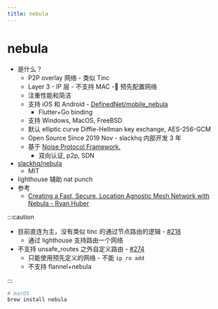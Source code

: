 ```yaml
---
title: nebula
---
```


# nebula
* 是什么？
  * P2P overlay 网络 - 类似 Tinc
  * Layer 3 - IP 层 - 不支持 MAC - 预先配置网络
  * 注重性能和简洁
  * 支持 iOS 和 Android - [DefinedNet/mobile_nebula](https://github.com/DefinedNet/mobile_nebula)
    * Flutter+Go binding
  * 支持 Windows, MacOS, FreeBSD
  * 默认 elliptic curve Diffie-Hellman key exchange, AES-256-GCM
  * Open Source Since 2019 Nov - slackhq 内部开发 3 年
  * 基于 [Noise Protocol Framework.](https://noiseprotocol.org/)
    * 双向认证, p2p, SDN
* [slackhq/nebula](https://github.com/slackhq/nebula)
  * MIT
* lighthouse 辅助 nat punch
* 参考
  * [Creating a Fast, Secure, Location Agnostic Mesh Network with Nebula - Ryan Huber](https://youtu.be/qy2cgqglt3o)

:::caution

* 目前直连为主，没有类似 tinc 的通过节点路由的逻辑 - [#218](https://github.com/slackhq/nebula/issues/218)
  * 通过 lighthouse 支持路由一个网络
* 不支持 unsafe_routes 之外自定义路由 - [#274](https://github.com/slackhq/nebula/issues/274)
  * 只能使用预先定义的网络 - 不能 `ip ro add`
  * 不支持 flannel+nebula

:::

```bash
# macOS
brew install nebula
```
